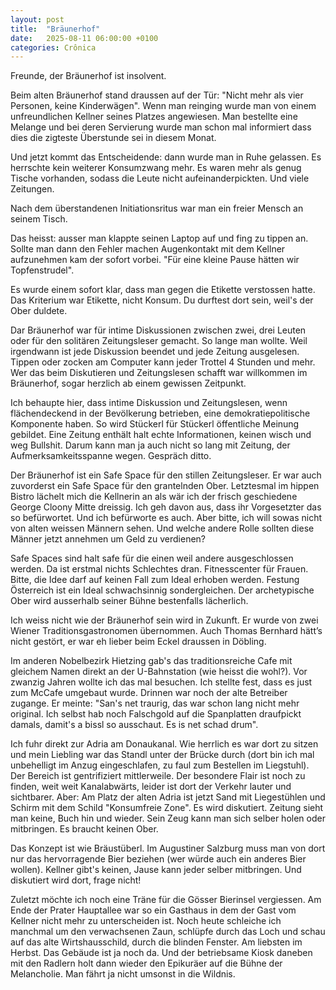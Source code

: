 ```yaml
---
layout: post
title:  "Bräunerhof"
date:   2025-08-11 06:00:00 +0100
categories: Crônica
---
```

Freunde, der Bräunerhof ist insolvent.

Beim alten Bräunerhof stand draussen auf der Tür: "Nicht mehr als vier Personen, keine Kinderwägen". Wenn man reinging wurde man von einem unfreundlichen Kellner seines Platzes angewiesen. Man bestellte eine Melange und bei deren Servierung wurde man schon mal informiert dass dies die zigteste Überstunde sei in diesem Monat.

Und jetzt kommt das Entscheidende: dann wurde man in Ruhe gelassen. Es herrschte kein weiterer Konsumzwang mehr. Es waren mehr als genug Tische vorhanden, sodass die Leute nicht aufeinanderpickten. Und viele Zeitungen.

Nach dem überstandenen Initiationsritus war man ein freier Mensch an seinem Tisch.

Das heisst: ausser man klappte seinen Laptop auf und fing zu tippen an. Sollte man dann den Fehler machen Augenkontakt mit dem  Kellner aufzunehmen kam der sofort vorbei. "Für eine kleine Pause hätten wir Topfenstrudel".

Es wurde einem sofort klar, dass man gegen die Etikette verstossen hatte. Das Kriterium war Etikette, nicht Konsum. Du durftest dort sein, weil's der Ober duldete.

Dar Bräunerhof war für intime Diskussionen zwischen zwei, drei Leuten oder für den solitären Zeitungsleser gemacht. So lange man wollte. Weil irgendwann ist jede Diskussion beendet und jede Zeitung ausgelesen. Tippen oder zocken am Computer kann jeder Trottel 4 Stunden und mehr. Wer das beim Diskutieren und Zeitungslesen schafft war willkommen im Bräunerhof, sogar herzlich ab einem gewissen Zeitpunkt.

Ich behaupte hier, dass intime Diskussion und Zeitungslesen, wenn flächendeckend in der Bevölkerung betrieben, eine demokratiepolitische Komponente haben. So wird Stückerl für Stückerl öffentliche Meinung gebildet. Eine Zeitung enthält halt echte Informationen, keinen wisch und weg Bullshit. Darum kann man ja auch nicht so lang mit Zeitung, der Aufmerksamkeitsspanne wegen. Gespräch ditto.

Der Bräunerhof ist ein Safe Space für den stillen Zeitungsleser. Er war auch zuvorderst ein Safe Space für den grantelnden Ober. Letztesmal im hippen Bistro lächelt mich die Kellnerin an als wär ich der frisch geschiedene George Cloony Mitte dreissig. Ich geh davon aus, dass ihr Vorgesetzter das so befürwortet. Und ich befürworte es auch. Aber bitte, ich will sowas nicht von alten weissen Männern sehen. Und welche andere Rolle sollten diese Männer jetzt annehmen um Geld zu verdienen?

Safe Spaces sind halt safe für die einen weil andere ausgeschlossen werden. Da ist erstmal nichts Schlechtes dran. Fitnesscenter für Frauen. Bitte, die Idee darf auf keinen Fall zum Ideal erhoben werden. Festung Österreich ist ein Ideal schwachsinnig sondergleichen. Der archetypische Ober wird ausserhalb seiner Bühne bestenfalls lächerlich.

Ich weiss nicht wie der Bräunerhof sein wird in Zukunft. Er wurde von zwei Wiener Traditionsgastronomen übernommen. Auch Thomas Bernhard hätt’s nicht gestört, er war eh lieber beim Eckel draussen in Döbling.

Im anderen Nobelbezirk Hietzing gab's das traditionsreiche Cafe mit gleichem Namen direkt an der U-Bahnstation (wie heisst die wohl?). Vor zwanzig Jahren wollte ich das mal besuchen. Ich stellte fest, dass es just zum McCafe umgebaut wurde. Drinnen war noch der alte Betreiber zugange. Er meinte: "San's net traurig, das war schon lang nicht mehr original. Ich selbst hab noch Falschgold auf die Spanplatten draufpickt damals, damit's a bissl so ausschaut. Es is net schad drum".

Ich fuhr direkt zur Adria am Donaukanal. Wie herrlich es war dort zu sitzen und mein Liebling war das Standl unter der Brücke durch (dort bin ich mal unbehelligt im Anzug eingeschlafen, zu faul zum Bestellen im Liegstuhl). Der Bereich ist gentrifiziert mittlerweile. Der besondere Flair ist noch zu finden, weit weit Kanalabwärts, leider ist dort der Verkehr lauter und sichtbarer. Aber: Am Platz der alten Adria ist jetzt Sand mit Liegestühlen und Schirm mit dem Schild "Konsumfreie Zone". Es wird diskutiert. Zeitung sieht man keine, Buch hin und wieder. Sein Zeug kann man sich selber holen oder mitbringen. Es braucht keinen Ober.

Das Konzept ist wie Bräustüberl. Im Augustiner Salzburg muss man von dort nur das hervorragende Bier beziehen (wer würde auch ein anderes Bier wollen). Kellner gibt's keinen, Jause kann jeder selber mitbringen. Und diskutiert wird dort, frage nicht!

Zuletzt möchte ich noch eine Träne für die Gösser Bierinsel vergiessen. Am Ende der Prater Hauptallee war so ein Gasthaus in dem der Gast vom Kellner nicht mehr zu unterscheiden ist. Noch heute schleiche ich manchmal um den verwachsenen Zaun, schlüpfe durch das Loch und schau auf das alte Wirtshausschild, durch die blinden Fenster. Am liebsten im Herbst. Das Gebäude ist ja noch da. Und der betriebsame Kiosk daneben mit den Radlern holt dann wieder den Epikuräer auf die Bühne der Melancholie. Man fährt ja nicht umsonst in die Wildnis.
